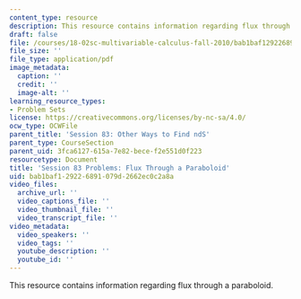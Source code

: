 ```yaml
---
content_type: resource
description: This resource contains information regarding flux through a paraboloid.
draft: false
file: /courses/18-02sc-multivariable-calculus-fall-2010/bab1baf129226891079d2662ec0c2a8a_MIT18_02SC_pb_83_quest.pdf
file_size: ''
file_type: application/pdf
image_metadata:
  caption: ''
  credit: ''
  image-alt: ''
learning_resource_types:
- Problem Sets
license: https://creativecommons.org/licenses/by-nc-sa/4.0/
ocw_type: OCWFile
parent_title: 'Session 83: Other Ways to Find ndS'
parent_type: CourseSection
parent_uid: 3fca6127-615a-7e82-bece-f2e551d0f223
resourcetype: Document
title: 'Session 83 Problems: Flux Through a Paraboloid'
uid: bab1baf1-2922-6891-079d-2662ec0c2a8a
video_files:
  archive_url: ''
  video_captions_file: ''
  video_thumbnail_file: ''
  video_transcript_file: ''
video_metadata:
  video_speakers: ''
  video_tags: ''
  youtube_description: ''
  youtube_id: ''
---
```

This resource contains information regarding flux through a paraboloid.